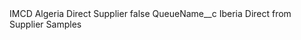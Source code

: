 <?xml version="1.0" encoding="UTF-8"?>
<CustomMetadata xmlns="http://soap.sforce.com/2006/04/metadata" xmlns:xsi="http://www.w3.org/2001/XMLSchema-instance" xmlns:xsd="http://www.w3.org/2001/XMLSchema">
    <label>IMCD Algeria Direct Supplier</label>
    <protected>false</protected>
    <values>
        <field>QueueName__c</field>
        <value xsi:type="xsd:string">Iberia Direct from Supplier Samples</value>
    </values>
</CustomMetadata>
